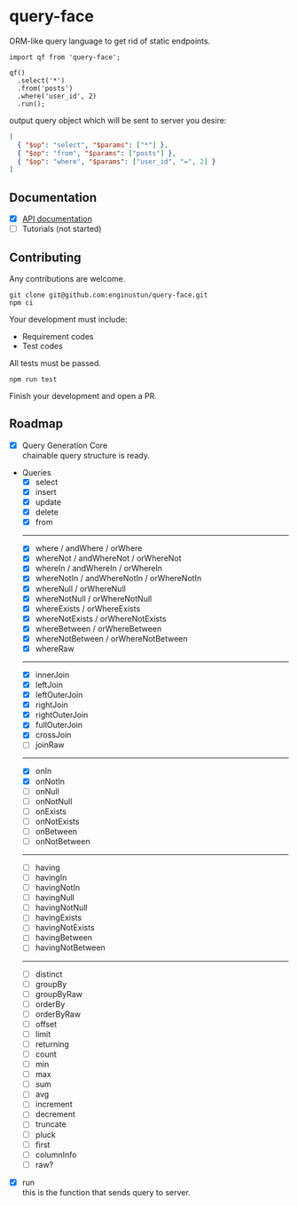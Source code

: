 # query-face

ORM-like query language to get rid of static endpoints.

```
import qf from 'query-face';

qf()
  .select('*')
  .from('posts')
  .where('user_id', 2)
  .run();
```
output query object which will be sent to server you desire:
```json
[
  { "$op": "select", "$params": ["*"] },
  { "$op": "from", "$params": ["posts"] },
  { "$op": "where", "$params": ["user_id", "=", 2] }
]
```

## Documentation

  - [x] [API documentation](https://enginustun.github.io/query-face/)
  - [ ] Tutorials (not started)

## Contributing

Any contributions are welcome.

```
git clone git@github.com:enginustun/query-face.git
npm ci
```

Your development must include:

- Requirement codes
- Test codes

All tests must be passed.

```
npm run test
```

Finish your development and open a PR.

## Roadmap

- [x] Query Generation Core  
chainable query structure is ready.
- Queries
  - [x] select
  - [x] insert
  - [x] update
  - [x] delete
  - [x] from
  -----------------------------------------------
  - [x] where / andWhere / orWhere
  - [x] whereNot / andWhereNot / orWhereNot
  - [x] whereIn / andWhereIn / orWhereIn
  - [x] whereNotIn / andWhereNotIn / orWhereNotIn
  - [x] whereNull / orWhereNull
  - [x] whereNotNull / orWhereNotNull
  - [x] whereExists / orWhereExists
  - [x] whereNotExists / orWhereNotExists
  - [x] whereBetween / orWhereBetween
  - [x] whereNotBetween / orWhereNotBetween
  - [x] whereRaw
  -----------------------------------------------
  - [x] innerJoin
  - [x] leftJoin
  - [x] leftOuterJoin
  - [x] rightJoin
  - [x] rightOuterJoin
  - [x] fullOuterJoin
  - [x] crossJoin
  - [ ] joinRaw
  -----------------------------------------------
  - [x] onIn
  - [x] onNotIn
  - [ ] onNull
  - [ ] onNotNull
  - [ ] onExists
  - [ ] onNotExists
  - [ ] onBetween
  - [ ] onNotBetween
  -----------------------------------------------
  - [ ] having
  - [ ] havingIn
  - [ ] havingNotIn
  - [ ] havingNull
  - [ ] havingNotNull
  - [ ] havingExists
  - [ ] havingNotExists
  - [ ] havingBetween
  - [ ] havingNotBetween
  -----------------------------------------------
  - [ ] distinct
  - [ ] groupBy
  - [ ] groupByRaw
  - [ ] orderBy
  - [ ] orderByRaw
  - [ ] offset
  - [ ] limit
  - [ ] returning
  - [ ] count
  - [ ] min
  - [ ] max
  - [ ] sum
  - [ ] avg
  - [ ] increment
  - [ ] decrement
  - [ ] truncate
  - [ ] pluck
  - [ ] first
  - [ ] columnInfo
  - [ ] raw?
- [x] run  
this is the function that sends query to server.